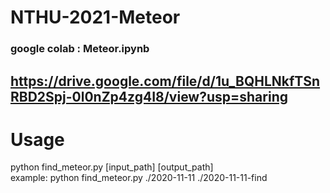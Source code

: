 # NTHU-2021-Meteor
### google colab : Meteor.ipynb
## https://drive.google.com/file/d/1u_BQHLNkfTSnRBD2Spj-0l0nZp4zg4I8/view?usp=sharing
# Usage    
python find_meteor.py [input_path] [output_path]  
example: python find_meteor.py ./2020-11-11 ./2020-11-11-find  

